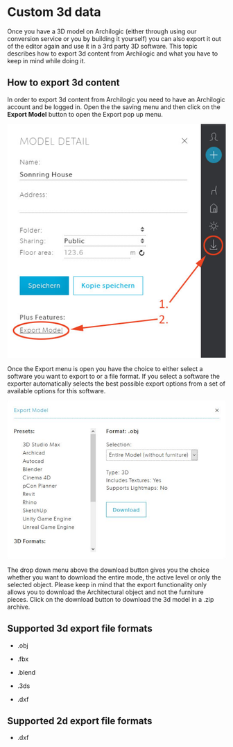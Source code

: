 # Custom 3d data

Once you have a 3D model on Archilogic (either through using our conversion service or you by building it yourself) you can also export it out of the editor again and use it in a 3rd party 3D software.
This topic describes how to export 3d content from Archilogic and what you have to keep in mind while doing it.

## How to export 3d content

In order to export 3d content from Archilogic you need to have an Archilogic account and be logged in.
Open the the saving menu and then click on the **Export Model** button to open the Export pop up menu.

<img src="../../../img/docs/editor/3D-Export.jpg" alt="Opening the Export pop up menu" class="img-responsive">

Once the Export menu is open you have the choice to either select a software you want to export to or a file format.
If you select a software the exporter automatically selects the best possible export options from a set of available options for this software.

<img src="../../../img/docs/editor/3D-Export-Menu.jpg" alt="Export menu" class="img-responsive">

The drop down menu above the download button gives you the choice whether you want to download the entire mode, the active level or only the selected object.
Please keep in mind that the export functionality only allows you to download the Architectural object and not the furniture pieces.
Click on the download button to download the 3d model in a .zip archive.

## Supported 3d export file formats

* .obj

* .fbx

* .blend

* .3ds

* .dxf

## Supported 2d export file formats

* .dxf
